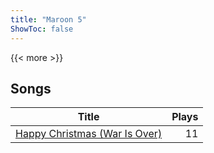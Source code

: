 ```yaml
---
title: "Maroon 5"
ShowToc: false
---
```


{{< more >}}

## Songs
Title | Plays 
----- | -----: 
[Happy Christmas (War Is Over)](/songs/happy-christmas-war-is-over) | 11

